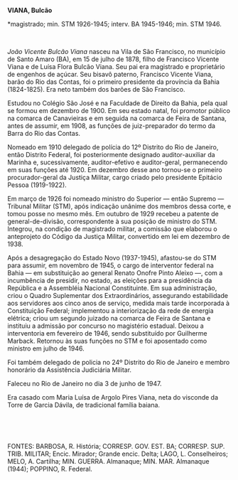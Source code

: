 **VIANA, Bulcão**

\*magistrado; min. STM 1926-1945; interv. BA 1945-1946; min. STM 1946.

 

*João Vicente Bulcão Viana* nasceu na Vila de São Francisco, no
município de Santo Amaro (BA), em 15 de julho de 1878, filho de
Francisco Vicente Viana e de Luísa Flora Bulcão Viana. Seu pai era
magistrado e proprietário de engenhos de açúcar. Seu bisavô paterno,
Francisco Vicente Viana, barão do Rio das Contas, foi o primeiro
presidente da província da Bahia (1824-1825). Era neto também dos barões
de São Francisco.

Estudou no Colégio São José e na Faculdade de Direito da Bahia, pela
qual se formou em dezembro de 1900. Em seu estado natal, foi promotor
público na comarca de Canavieiras e em seguida na comarca de Feira de
Santana, antes de assumir, em 1908, as funções de juiz-preparador do
termo da Barra do Rio das Contas.

Nomeado em 1910 delegado de polícia do 12º Distrito do Rio de Janeiro,
então Distrito Federal, foi posteriormente designado auditor-auxiliar da
Marinha e, sucessivamente, auditor-efetivo e auditor-geral, permanecendo
em suas funções até 1920. Em dezembro desse ano tornou-se o primeiro
procurador-geral da Justiça Militar, cargo criado pelo presidente
Epitácio Pessoa (1919-1922).

Em março de 1926 foi nomeado ministro do Superior — então Supremo —
Tribunal Militar (STM), após indicação unânime dos membros dessa corte,
e tomou posse no mesmo mês. Em outubro de 1929 recebeu a patente de
general-de-divisão, correspondente à sua posição de ministro do STM.
Integrou, na condição de magistrado militar, a comissão que elaborou o
anteprojeto do Código da Justiça Militar, convertido em lei em dezembro
de 1938.

Após a desagregação do Estado Novo (1937-1945), afastou-se do STM para
assumir, em novembro de 1945, o cargo de interventor federal na Bahia —
em substituição ao general Renato Onofre Pinto Aleixo —, com a
incumbência de presidir, no estado, as eleições para a presidência da
República e a Assembléia Nacional Constituinte. Em sua administração,
criou o Quadro Suplementar dos Extraordinários, assegurando estabilidade
aos servidores aos cinco anos de serviço, medida mais tarde incorporada
à Constituição Federal; implementou a interiorização da rede de energia
elétrica; criou um segundo juizado na comarca de Feira de Santana e
instituiu a admissão por concurso no magistério estadual. Deixou a
interventoria em fevereiro de 1946, sendo substituído por Guilherme
Marback. Retornou às suas funções no STM e foi aposentado como ministro
em julho de 1946.

Foi também delegado de policia no 24º Distrito do Rio de Janeiro e
membro honorário da Assistência Judiciária Militar.

Faleceu no Rio de Janeiro no dia 3 de junho de 1947.

Era casado com Maria Luísa de Argolo Pires Viana, neta do visconde da
Torre de Garcia Dávila, de tradicional família baiana.

 

 

FONTES: BARBOSA, R. História; CORRESP. GOV. EST. BA; CORRESP. SUP. TRIB.
MILITAR; Encic. Mirador; Grande encic. Delta; LAGO, L. Conselheiros;
MELO, A. Cartilha; MIN. GUERRA. Almanaque; MIN. MAR. Almanaque (1944);
POPPINO, R. Federal.

 
